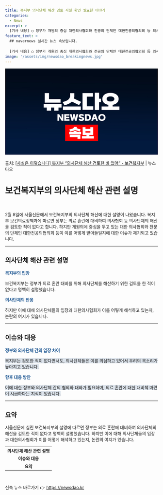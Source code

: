 ```yaml
---
title: 복지부 의사단체 해산 검토 사실 확인 필요한 이야기 
categories:
  - News
excerpt: >
  [기사 내용] ○ 정부가 개원의 중심 대한의사협회와 전공의 단체인 대한전공의협의회 등 의사단체 해산까지 염두…
feature_text: >
  ## navernews 실시간 뉴스 속보입니다.

  [기사 내용] ○ 정부가 개원의 중심 대한의사협회와 전공의 단체인 대한전공의협의회 등 의사단체 해산까지 염두…
image: '/assets/img/newsdao_breakingnews.jpg'
---
```


![뉴스다오 속보](/assets/img/newsdao_breakingnews.jpg)

<p>출처: <a href="https://newsdao.kr/3146" rel="dofollow">[사실은 이렇습니다] 복지부 “의사단체 해산 검토한 바 없어” - 보건복지부</a> | 뉴스다오</p>

<h1>보건복지부의 의사단체 해산 관련 설명</h1>
<p data-ke-size="size16">&nbsp;</p>
<p data-ke-size="size16">2월 8일에 서울신문에서 보건복지부의 의사단체 해산에 대한 설명이 나왔습니다. 복지부 보건의료정책과에 따르면 정부는 의료 혼란에 대비하여 의사협회 등 의사단체의 해산을 검토한 적이 없다고 합니다. 하지만 개원의에 중심을 두고 있는 대한 의사협회와 전문의 단체인 대한전공의협의회 등이 이를 어떻게 받아들일지에 대한 이슈가 제기되고 있습니다.</p>
<hr>
<h2 data-ke-size="size26">의사단체 해산 관련 설명</h2>
<p><b><span style="color: #1a5490;">복지부의 입장</span></b></p>
<p>보건복지부는 정부가 의료 혼란 대비를 위해 의사단체를 해산하기 위한 검토를 한 적이 없다고 명백히 설명했습니다.</p>
<p><b><span style="color: #1a5490;">의사단체의 반응</span></b></p>
<p>하지만 이에 대해 의사단체들의 입장과 대한의사협회가 이를 어떻게 해석하고 있는지, 논란의 여지가 있습니다.</p>
<hr>
<h2 data-ke-size="size26">이슈와 대응</h2>
<p><b><span style="color: #1a5490;">정부와 의사단체 간의 입장 차이</span></b></p>
<p><span style="background-color: #21538527;">복지부는 검토한 적이 없다면서도, 의사단체들은 이를 의심하고 있어서 우려의 목소리가 높아지고 있습니다.</span></p>
<p><b><span style="color: #1a5490;">향후 대응 방안</span></b></p>
<p><span style="background-color: #21538527;">이에 대한 정부와 의사단체 간의 협의와 대화가 필요하며, 의료 혼란에 대한 대비책 마련이 시급하다는 지적이 있습니다.</span></p>
<hr>
<h2 data-ke-size="size26">요약</h2>
<p>서울신문에 실린 보건복지부의 설명에 따르면 정부는 의료 혼란에 대비하여 의사단체의 해산을 검토한 적이 없다고 명백히 설명했습니다. 하지만 이에 대해 의사단체들의 입장과 대한의사협회가 이를 어떻게 해석하고 있는지, 논란의 여지가 있습니다.</p>
<table>
	<tbody>
		<tr>
			<td style="text-align: center; height: 17px;"><b>의사단체 해산 관련 설명</b></td>
		</tr>
		<tr>
			<td style="text-align: center; height: 17px;"><b>이슈와 대응</b></td>
		</tr>
		<tr>
			<td style="text-align: center; height: 17px;"><b>요약</b></td>
		</tr>
	</tbody>
</table>
<p data-ke-size="size16">&nbsp;</p> 

신속 뉴스 바로가기 👉 <a href="https://newsdao.kr" rel="dofollow">https://newsdao.kr</a>


